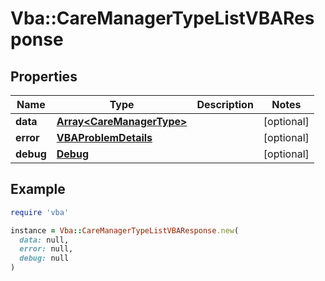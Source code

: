 # Vba::CareManagerTypeListVBAResponse

## Properties

| Name | Type | Description | Notes |
| ---- | ---- | ----------- | ----- |
| **data** | [**Array&lt;CareManagerType&gt;**](CareManagerType.md) |  | [optional] |
| **error** | [**VBAProblemDetails**](VBAProblemDetails.md) |  | [optional] |
| **debug** | [**Debug**](Debug.md) |  | [optional] |

## Example

```ruby
require 'vba'

instance = Vba::CareManagerTypeListVBAResponse.new(
  data: null,
  error: null,
  debug: null
)
```

